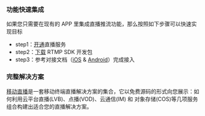 
### 功能快速集成
如果您只需要在现有的 APP 里集成直播推流功能，那么按照如下步骤可以快速实现目标
- step1：[开通](http://console.tcecqpoc.fsphere.cn/live)直播服务
- step2：[下载](http://tcecqpoc.fsphere.cn/document/product/454/7873) RTMP SDK 开发包
- step3：参考对接文档（[iOS](http://tcecqpoc.fsphere.cn/document/product/454/7879) & [Android](http://tcecqpoc.fsphere.cn/document/product/454/7885)）完成接入


### 完整解决方案
[移动直播](http://tcecqpoc.fsphere.cn/product/mlvb)是一套移动终端直播解决方案的集合，它以免费源码的形式向您展示：如何利用云平台直播(LVB)、点播(VOD)、云通信(IM) 和 对象存储(COS)等几项服务组合构建出适合您的直播解决方案。

